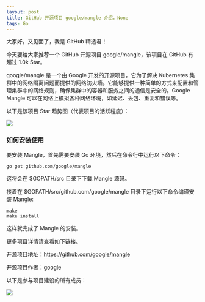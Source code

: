 ```yaml
---
layout: post
title: GitHub 开源项目 google/mangle 介绍，None
tags: Go
---
```


大家好，又见面了，我是 GitHub 精选君！

今天要给大家推荐一个 GitHub 开源项目 google/mangle，该项目在 GitHub 有超过 1.0k Star。


google/mangle 是一个由 Google 开发的开源项目，它为了解决 Kubernetes 集群中的网络隔离问题而提供的网络防火墙。它能够提供一种简单的方式来配置和管理集群中的网络规则，确保集群中的容器和服务之间的通信是安全的。Google Mangle 可以在网络上模拟各种网络环境，如延迟、丢包、重复和错误等。


以下是该项目 Star 趋势图（代表项目的活跃程度）：

![](https://api.star-history.com/svg?repos=google/mangle&type=Timeline)

### 如何安装使用

要安装 Mangle，首先需要安装 Go 环境，然后在命令行中运行以下命令：
```
go get github.com/google/mangle
```
这将会在 $GOPATH/src 目录下下载 Mangle 源码。

接着在 $GOPATH/src/github.com/google/mangle 目录下运行以下命令编译安装 Mangle:
```
make
make install
```
这样就完成了 Mangle 的安装。


更多项目详情请查看如下链接。

开源项目地址：https://github.com/google/mangle 

开源项目作者：google

以下是参与项目建设的所有成员：

![](https://contrib.rocks/image?repo=google/mangle)

